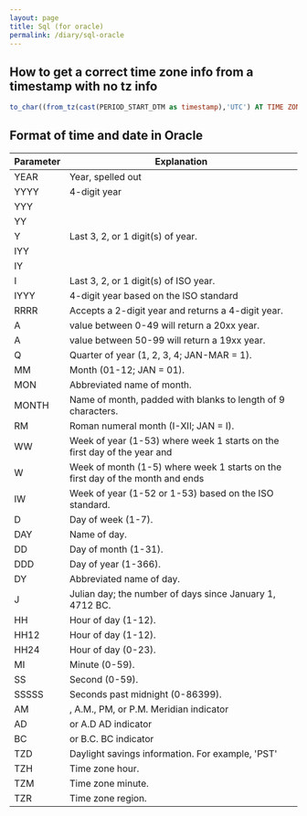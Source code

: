 ```yaml
---
layout: page
title: Sql (for oracle)
permalink: /diary/sql-oracle
---
```


## How to get a correct time zone info from a timestamp with no tz info

```SQL 
to_char((from_tz(cast(PERIOD_START_DTM as timestamp),'UTC') AT TIME ZONE 'Europe/Berlin'),  'YYYY-MM-DD HH24:MI:SS TZH:TZM')
```

## Format of time and date in Oracle

|Parameter|	Explanation|
|---------|------------|
|YEAR|	Year, spelled out|
|YYYY|	4-digit year|
|YYY||
|YY||
|Y|	Last 3, 2, or 1 digit(s) of year.|
|IYY||
|IY||
|I|	Last 3, 2, or 1 digit(s) of ISO year.|
|IYYY|	4-digit year based on the ISO standard|
|RRRR|	Accepts a 2-digit year and returns a 4-digit year.|
|A| value between 0-49 will return a 20xx year.|
|A| value between 50-99 will return a 19xx year.|
|Q|	Quarter of year (1, 2, 3, 4; JAN-MAR = 1).|
|MM|	Month (01-12; JAN = 01).|
|MON|	Abbreviated name of month.|
|MONTH|	Name of month, padded with blanks to length of 9 characters.|
|RM|	Roman numeral month (I-XII; JAN = I).|
|WW|	Week of year (1-53) where week 1 starts on the first day of the year and ||continues| to the seventh day of the year.|
|W|	Week of month (1-5) where week 1 starts on the first day of the month and ends ||on| the seventh.|
|IW|	Week of year (1-52 or 1-53) based on the ISO standard.|
|D|	Day of week (1-7).|
|DAY|	Name of day.|
|DD|	Day of month (1-31).|
|DDD|	Day of year (1-366).|
|DY|	Abbreviated name of day.|
|J|	Julian day; the number of days since January 1, 4712 BC.|
|HH|	Hour of day (1-12).|
|HH12|	Hour of day (1-12).|
|HH24|	Hour of day (0-23).|
|MI|	Minute (0-59).|
|SS|	Second (0-59).|
|SSSSS|	Seconds past midnight (0-86399).|
|AM|, A.M., PM, or P.M.	Meridian indicator|
|AD| or A.D	AD indicator|
|BC| or B.C.	BC indicator|
|TZD|	Daylight savings information. For example, 'PST'|
|TZH|	Time zone hour.|
|TZM|	Time zone minute.|
|TZR|	Time zone region.|
